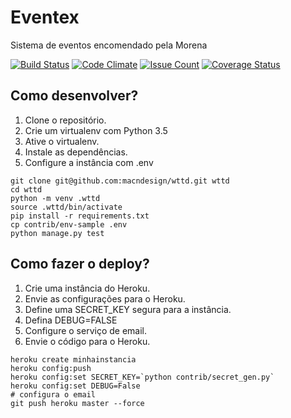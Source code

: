 # Eventex

Sistema de eventos encomendado pela Morena

[![Build Status](https://travis-ci.org/macndesign/wttd.svg?branch=master)](https://travis-ci.org/macndesign/wttd)
[![Code Climate](https://codeclimate.com/github/macndesign/wttd/badges/gpa.svg)](https://codeclimate.com/github/macndesign/wttd)
[![Issue Count](https://codeclimate.com/github/macndesign/wttd/badges/issue_count.svg)](https://codeclimate.com/github/macndesign/wttd)
[![Coverage Status](https://coveralls.io/repos/macndesign/wttd/badge.svg?branch=master&service=github)](https://coveralls.io/github/macndesign/wttd?branch=master)


## Como desenvolver?

1. Clone o repositório.
2. Crie um virtualenv com Python 3.5
3. Ative o virtualenv.
4. Instale as dependências.
5. Configure a instância com .env

```console
git clone git@github.com:macndesign/wttd.git wttd
cd wttd
python -m venv .wttd
source .wttd/bin/activate
pip install -r requirements.txt
cp contrib/env-sample .env
python manage.py test
```


## Como fazer o deploy?

1. Crie uma instância do Heroku.
2. Envie as configurações para o Heroku.
3. Define uma SECRET_KEY segura para a instância.
4. Defina DEBUG=FALSE
5. Configure o serviço de email.
6. Envie o código para o Heroku.

```console
heroku create minhainstancia
heroku config:push
heroku config:set SECRET_KEY=`python contrib/secret_gen.py`
heroku config:set DEBUG=False
# configura o email
git push heroku master --force
```